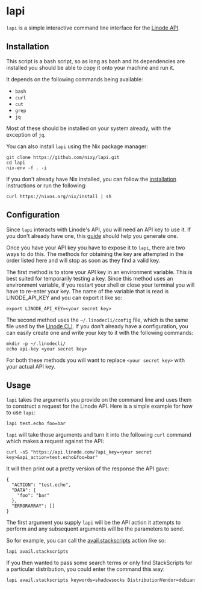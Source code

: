 lapi
====

`lapi` is a simple interactive command line interface for the [Linode API](https://www.linode.com/api).

## Installation

This script is a bash script, so as long as bash and its dependencies are installed you should be able to copy it onto your machine and run it.

It depends on the following commands being available:

  * `bash`
  * `curl`
  * `cut`
  * `grep`
  * `jq`

Most of these should be installed on your system already, with the exception of `jq`.

You can also install `lapi` using the Nix package manager: 

```
git clone https://github.com/nixy/lapi.git
cd lapi
nix-env -f . -i
```

If you don't already have Nix installed, you can follow the [installation](https://nixos.org/nix/install) instructions or run the following:

```
curl https://nixos.org/nix/install | sh
```

## Configuration

Since `lapi` interacts with Linode's API, you will need an API key to use it. If you don't already have one, this [guide](https://www.linode.com/docs/platform/api/api-key) should help you generate one.

Once you have your API key you have to expose it to `lapi`, there are two ways to do this. The methods for obtaining the key are attempted in the order listed here and will stop as soon as they find a valid key.

The first method is to store your API key in an environment variable. This is best suited for temporarily testing a key. Since this method uses an environment variable, if you restart your shell or close your terminal you will have to re-enter your key. The name of the variable that is read is LINODE_API_KEY and you can export it like so:

```
export LINODE_API_KEY=<your secret key>
```

The second method uses the `~/.linodecli/config` file, which is the same file used by the [Linode CLI](https://github.com/linode/cli). If you don't already have a configuration, you can easily create one and write your key to it with the following commands:

```
mkdir -p ~/.linodecli/
echo api-key <your secret key>
```

For both these methods you will want to replace `<your secret key>` with your actual API key.

## Usage

`lapi` takes the arguments you provide on the command line and uses them to construct a request for the Linode API. Here is a simple example for how to use `lapi`:

```
lapi test.echo foo=bar 
```

`lapi` will take those arguments and turn it into the following `curl` command which makes a request against the API:

```
curl -sS "https://api.linode.com/?api_key=<your secret key>&api_action=test.echo&foo=bar"
```

It will then print out a pretty version of the response the API gave:

```
{
  "ACTION": "test.echo",
  "DATA": {
    "foo": "bar"
  },
  "ERRORARRAY": []
}
```

The first argument you supply `lapi` will be the API action it attempts to perform and any subsequent arguments will be the parameters to send.

So for example, you can call the [avail.stackscripts](https://www.linode.com/api/utility/avail.stackscripts) action like so:

```
lapi avail.stackscripts
```

If you then wanted to pass some search terms or only find StackScripts for a particular distribution, you could enter the command this way:

```
lapi avail.stackscripts keywords=shadowsocks DistributionVendor=debian
```
